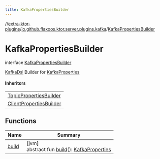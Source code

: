 ```yaml
---
title: KafkaPropertiesBuilder
---
```


//[extra-ktor-plugins](../../../index.md)/[io.github.flaxoos.ktor.server.plugins.kafka](../index.md)/[KafkaPropertiesBuilder](index.md)

# KafkaPropertiesBuilder

interface [KafkaPropertiesBuilder](index.md)

[KafkaDsl](../-kafka-dsl/index.md) Builder for [KafkaProperties](../-kafka-properties/index.md)

#### Inheritors

|                                                                   |
|-------------------------------------------------------------------|
| [TopicPropertiesBuilder](../-topic-properties-builder/index.md)   |
| [ClientPropertiesBuilder](../-client-properties-builder/index.md) |

## Functions

| Name              | Summary                                                                                     |
|-------------------|---------------------------------------------------------------------------------------------|
| [build](build.md) | [jvm]<br>abstract fun [build](build.md)(): [KafkaProperties](../-kafka-properties/index.md) |

